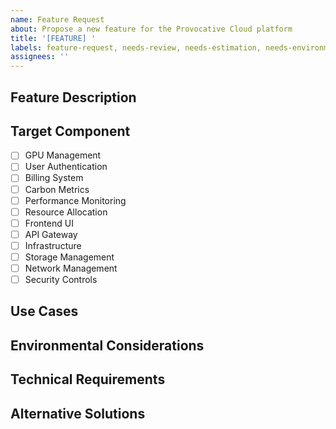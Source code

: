 ```yaml
---
name: Feature Request
about: Propose a new feature for the Provocative Cloud platform
title: '[FEATURE] '
labels: feature-request, needs-review, needs-estimation, needs-environmental-review
assignees: ''
---
```


## Feature Description
<!--
Provide a detailed description of the proposed feature, including:
- Clear overview of the feature
- Business value and benefits
- Alignment with platform strategy
- Expected outcomes
-->

## Target Component
<!--
Select the primary component this feature affects:
-->
- [ ] GPU Management
- [ ] User Authentication
- [ ] Billing System
- [ ] Carbon Metrics
- [ ] Performance Monitoring
- [ ] Resource Allocation
- [ ] Frontend UI
- [ ] API Gateway
- [ ] Infrastructure
- [ ] Storage Management
- [ ] Network Management
- [ ] Security Controls

## Use Cases
<!--
Describe specific use cases and scenarios where this feature provides value.
Include at least one detailed user story with acceptance criteria.

Example format:
As a [user type]
I want to [action]
So that [benefit]

Acceptance Criteria:
1. [criterion 1]
2. [criterion 2]
3. [criterion 3]
-->

## Environmental Considerations
<!--
Provide detailed analysis of environmental impact, including:
- Impact on carbon capture metrics
- Changes to power usage effectiveness (PUE)
- Effects on cooling system efficiency
- Quantitative environmental goals
- CO2 capture implications
-->

## Technical Requirements
<!--
Specify technical implementation details:
- Integration points with existing components
- Performance requirements and SLAs
- Security considerations
- Infrastructure dependencies
- API changes or additions
- Data storage requirements
- Monitoring/observability needs
-->

## Alternative Solutions
<!--
Optional: Describe alternative approaches considered and rationale for chosen solution:
- Alternative approaches evaluated
- Trade-offs considered
- Reasons for selecting proposed approach
- Potential risks and mitigations
-->

<!-- 
Auto-assignment rules based on component selection:
GPU Management -> @gpu-team
User Authentication -> @security-team
Billing System -> @backend-team
Carbon Metrics -> @environmental-team
Performance Monitoring -> @devops-team
Resource Allocation -> @gpu-team
Frontend UI -> @frontend-team
API Gateway -> @backend-team
Infrastructure -> @devops-team
Storage Management -> @infrastructure-team
Network Management -> @network-team
Security Controls -> @security-team
-->